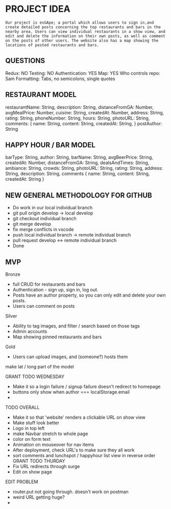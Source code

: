 # PROJECT IDEA

    Our project is esGApe; a portal which allows users to sign in,and create detailed posts concerning the top restaurants and bars in the nearby area. Users can view individual restaurants in a show view, and edit and delete the information on their own posts, as well as comment on the posts of other users. The website also has a map showing the locations of posted restaurants and bars.

## QUESTIONS

Redux: NO
Testing: NO
Authentication: YES
Map: YES
Who controls repo: Sam
Formatting: Tabs, no semicolons, single quotes


## RESTAURANT MODEL

restaurantName: String,
description: String,
distanceFromGA: Number,
avgMealPrice: Number,
cuisine: String,
createdAt: Number,
address: String,
rating: String,
phoneNumber: String,
hours: String,
photoURL: String,
comments: {
   name: String,
   content: String,
   createdAt: String,
}
postAuthor: String

## HAPPY HOUR / BAR MODEL
barType: String,
author: String,
barName: String,
avgBeerPrice: String,
createdAt: Number,
distanceFromGA: String,
dealsAndTimes: String,
ambiance: String,
crowds: String,
photoURL: String,
rating: String,
address: String,
description: String,
comments {
   name: String,
   content: String,
   createdAt: String
}
## NEW GENERAL METHODOLOGY FOR GITHUB

- Do work in our local individual branch
- git pull origin develop -> local develop
- git checkout individual branch
- git merge develop
- fix merge conflicts in vscode
- push local individual branch -> remote individual branch
- pull request develop <-> remote individual branch
- Done

## MVP

Bronze
- full CRUD for restaurants and bars
- Authentication - sign up, sign in, log out.
- Posts have an author property, so you can only edit and delete your own posts.
- Users can comment on posts

Silver
- Ability to tag images, and filter / search based on those tags
- Admin accounts
- Map showing pinned restaurants and bars

Gold
- Users can upload images, and (someone?) hosts them

make lat / long part of the model



GRANT TODO WEDNESDAY
- Make it so a login failure / signup failure doesn't redirect to homepage
- buttons only show when author === localStorage.email
- 


TODO OVERALL
- Make it so that 'website' renders a clickable URL on show view
- Make stuff look better
- Logo in top left
- make Navbar stretch to whole page
- color on form text
- Animation on mouseover for nav items
- After deployment, check URL's to make sure they all work
- sort comments and lunchspot / happyhour list view in reverse order
GRANT TODO THURDAY
- Fix URL redirects through surge
- Edit on show page


EDIT PROBLEM
- router.put not going through. doesn't work on postman
- weird URL getting huge?
- 